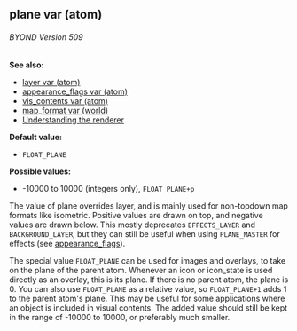 ## plane var (atom) 
###### BYOND Version 509
**See also:**
+   [layer var (atom)](/ref/atom/var/layer.md) 
+   [appearance_flags var (atom)](/ref/atom/var/appearance_flags.md) 
+   [vis_contents var (atom)](/ref/atom/var/vis_contents.md) 
+   [map_format var (world)](/ref/world/var/map_format.md) 
+   [Understanding the renderer](/ref/%7Bnotes%7D/renderer.md) 
<!-- -->
**Default value:**
+   `FLOAT_PLANE`
<!-- -->
**Possible values:**
+   -10000 to 10000 (integers only), `FLOAT_PLANE+p`


The value of plane overrides layer, and is mainly used for
non-topdown map formats like isometric. Positive values are drawn on
top, and negative values are drawn below. This mostly deprecates
`EFFECTS_LAYER` and `BACKGROUND_LAYER`, but they can still be useful
when using `PLANE_MASTER` for effects (see
[appearance_flags](/ref/atom/var/appearance_flags.md)). 

The
special value `FLOAT_PLANE` can be used for images and overlays, to take
on the plane of the parent atom. Whenever an icon or icon_state is used
directly as an overlay, this is its plane. If there is no parent atom,
the plane is 0.
You can also use `FLOAT_PLANE` as a relative value, so `FLOAT_PLANE+1`
adds 1 to the parent atom\'s plane. This may be useful for some
applications where an object is included in visual contents. The added
value should still be kept in the range of -10000 to 10000, or
preferably much smaller.